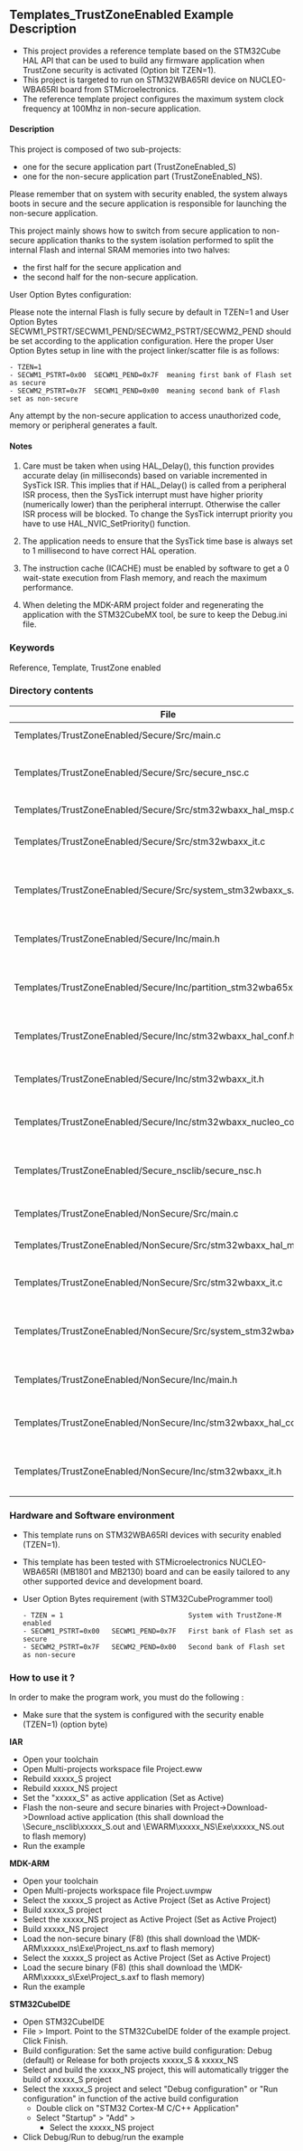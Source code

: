 ## <b>Templates_TrustZoneEnabled Example Description</b>

- This project provides a reference template based on the STM32Cube HAL API that can be used
to build any firmware application when TrustZone security is activated (Option bit TZEN=1).
- This project is targeted to run on STM32WBA65RI device on NUCLEO-WBA65RI board from STMicroelectronics.
- The reference template project configures the maximum system clock frequency at 100Mhz in non-secure
application.

#### <b>Description</b>

This project is composed of two sub-projects:

  - one for the secure application part (TrustZoneEnabled_S)
  - one for the non-secure application part (TrustZoneEnabled_NS).

Please remember that on system with security enabled, the system always boots in secure and
the secure application is responsible for launching the non-secure application.

This project mainly shows how to switch from secure application to non-secure application
thanks to the system isolation performed to split the internal Flash and internal SRAM memories
into two halves:

  - the first half for the secure application and
  - the second half for the non-secure application.

User Option Bytes configuration:

Please note the internal Flash is fully secure by default in TZEN=1 and User Option Bytes
SECWM1_PSTRT/SECWM1_PEND/SECWM2_PSTRT/SECWM2_PEND should be set according to the application 
configuration. Here the proper User Option Bytes setup in line with the project linker/scatter
file is as follows:

    - TZEN=1
    - SECWM1_PSTRT=0x00  SECWM1_PEND=0x7F  meaning first bank of Flash set as secure
    - SECWM2_PSTRT=0x7F  SECWM1_PEND=0x00  meaning second bank of Flash set as non-secure

Any attempt by the non-secure application to access unauthorized code, memory or
peripheral generates a fault.

#### <b>Notes</b>

 1. Care must be taken when using HAL_Delay(), this function provides accurate delay (in milliseconds)
    based on variable incremented in SysTick ISR. This implies that if HAL_Delay() is called from
    a peripheral ISR process, then the SysTick interrupt must have higher priority (numerically lower)
    than the peripheral interrupt. Otherwise the caller ISR process will be blocked.
    To change the SysTick interrupt priority you have to use HAL_NVIC_SetPriority() function.

 2. The application needs to ensure that the SysTick time base is always set to 1 millisecond
    to have correct HAL operation.

 3. The instruction cache (ICACHE) must be enabled by software to get a 0 wait-state execution
    from Flash memory, and reach the maximum performance.
	
 4. When deleting the MDK-ARM project folder and regenerating the application with the STM32CubeMX tool, be sure to keep the Debug.ini file.

### <b>Keywords</b>

Reference, Template, TrustZone enabled

### <b>Directory contents</b>

File | Description
 --- | ---
  Templates/TrustZoneEnabled/Secure/Src/main.c                      | Secure Main program
  Templates/TrustZoneEnabled/Secure/Src/secure_nsc.c                | Secure Non-Secure Callable (NSC) module
  Templates/TrustZoneEnabled/Secure/Src/stm32wbaxx_hal_msp.c        | Secure HAL MSP module
  Templates/TrustZoneEnabled/Secure/Src/stm32wbaxx_it.c             | Secure Interrupt handlers
  Templates/TrustZoneEnabled/Secure/Src/system_stm32wbaxx_s.c       | Secure STM32WBAxx system clock configuration file
  Templates/TrustZoneEnabled/Secure/Inc/main.h                      | Secure Main program header file
  Templates/TrustZoneEnabled/Secure/Inc/partition_stm32wba65xx.h    | STM32WBA Device System Configuration file
  Templates/TrustZoneEnabled/Secure/Inc/stm32wbaxx_hal_conf.h       | Secure HAL Configuration file
  Templates/TrustZoneEnabled/Secure/Inc/stm32wbaxx_it.h             | Secure Interrupt handlers header file
  Templates/TrustZoneEnabled/Secure/Inc/stm32wbaxx_nucleo_conf.h    | BSP Configuration file
  Templates/TrustZoneEnabled/Secure_nsclib/secure_nsc.h             | Secure Non-Secure Callable (NSC) module header file
  Templates/TrustZoneEnabled/NonSecure/Src/main.c                   | Non-secure Main program
  Templates/TrustZoneEnabled/NonSecure/Src/stm32wbaxx_hal_msp.c     | Non-secure HAL MSP module
  Templates/TrustZoneEnabled/NonSecure/Src/stm32wbaxx_it.c          | Non-secure Interrupt handlers
  Templates/TrustZoneEnabled/NonSecure/Src/system_stm32wbaxx_ns.c   | Non-secure STM32WBAxx system clock configuration file
  Templates/TrustZoneEnabled/NonSecure/Inc/main.h                   | Non-secure Main program header file
  Templates/TrustZoneEnabled/NonSecure/Inc/stm32wbaxx_hal_conf.h    | Non-secure HAL Configuration file
  Templates/TrustZoneEnabled/NonSecure/Inc/stm32wbaxx_it.h          | Non-secure Interrupt handlers header file

### <b>Hardware and Software environment</b>

  - This template runs on STM32WBA65RI devices with security enabled (TZEN=1).
  - This template has been tested with STMicroelectronics NUCLEO-WBA65RI (MB1801 and MB2130)
    board and can be easily tailored to any other supported device
    and development board.

  - User Option Bytes requirement (with STM32CubeProgrammer tool)

        - TZEN = 1                               System with TrustZone-M enabled
        - SECWM1_PSTRT=0x00   SECWM1_PEND=0x7F   First bank of Flash set as secure
        - SECWM2_PSTRT=0x7F   SECWM2_PEND=0x00   Second bank of Flash set as non-secure


### <b>How to use it ?</b>

In order to make the program work, you must do the following :

 - Make sure that the system is configured with the security enable (TZEN=1) (option byte)

<b>IAR</b>

- Open your toolchain
- Open Multi-projects workspace file Project.eww
- Rebuild xxxxx_S project
- Rebuild xxxxx_NS project
- Set the "xxxxx_S" as active application (Set as Active)
- Flash the non-seure and secure binaries with Project->Download->Download active application
  (this shall download the \Secure_nsclib\xxxxx_S.out and \EWARM\xxxxx_NS\Exe\xxxxx_NS.out to flash memory)
- Run the example


<b>MDK-ARM</b>

- Open your toolchain
- Open Multi-projects workspace file Project.uvmpw
- Select the xxxxx_S project as Active Project (Set as Active Project)
- Build xxxxx_S project
- Select the xxxxx_NS project as Active Project (Set as Active Project)
- Build xxxxx_NS project
- Load the non-secure binary (F8)
  (this shall download the \MDK-ARM\xxxxx_ns\Exe\Project_ns.axf to flash memory)
- Select the xxxxx_S project as Active Project (Set as Active Project)
- Load the secure binary (F8)
  (this shall download the \MDK-ARM\xxxxx_s\Exe\Project_s.axf to flash memory)
- Run the example


<b>STM32CubeIDE</b>

- Open STM32CubeIDE
- File > Import. Point to the STM32CubeIDE folder of the example project. Click Finish.
- Build configuration: Set the same active build configuration: Debug (default) or Release for both projects xxxxx_S & xxxxx_NS
- Select and build the xxxxx_NS project, this will automatically trigger the build of xxxxx_S project
- Select the xxxxx_S project and select "Debug configuration" or "Run configuration" in function of the active build configuration
  - Double click on "STM32 Cortex-M C/C++ Application"
  - Select  "Startup" >  "Add" >
    - Select the xxxxx_NS project
- Click Debug/Run to debug/run the example
 

